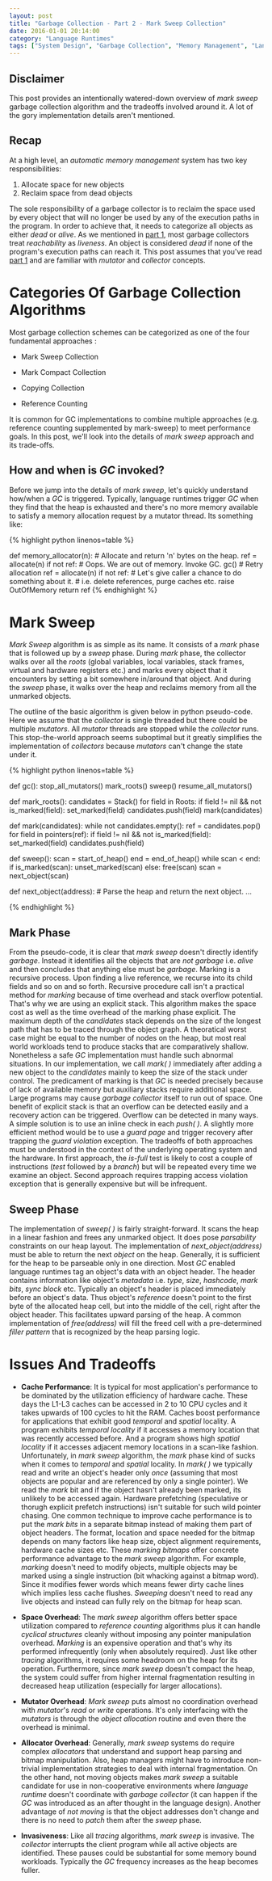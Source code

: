 ```yaml
---
layout: post
title: "Garbage Collection - Part 2 - Mark Sweep Collection"
date: 2016-01-01 20:14:00
category: "Language Runtimes"
tags: ["System Design", "Garbage Collection", "Memory Management", "Language Runtimes"]
---
```


## Disclaimer
This post provides an intentionally watered-down overview of *mark sweep* garbage collection algorithm and the tradeoffs involved around it. A lot of the gory implementation details aren't mentioned.

## Recap
At a high level, an _automatic memory management_ system has two key responsibilities:

1. Allocate space for new objects
2. Reclaim space from dead objects

The sole responsibility of a garbage collector is to reclaim the space used by every object that will no longer be used by any of the execution paths in the program. In order to achieve that, it needs to categorize all objects as either _dead_ or _alive_. As we mentioned in [part 1](http://lazymonad.com/language%20runtimes/2015/10/30/Garbage-Collection-Part-1/), most garbage collectors treat _reachability_ as _liveness_. An object is considered _dead_ if none of the program's execution paths can reach it. This post assumes that you've read [part 1](http://lazymonad.com/language%20runtimes/2015/10/30/Garbage-Collection-Part-1/) and are familiar with _mutator_ and _collector_ concepts.

# Categories Of Garbage Collection Algorithms


Most garbage collection schemes can be categorized as one of the four fundamental approaches :

* Mark Sweep Collection

* Mark Compact Collection

* Copying Collection

* Reference Counting

It is common for GC implementations to combine multiple approaches (e.g. reference counting supplemented by mark-sweep) to meet performance goals. In this post, we'll look into the details of *mark sweep* approach and its trade-offs.

## How and when is _GC_ invoked?
Before we jump into the details of *mark sweep*, let's quickly understand how/when a _GC_ is triggered.  Typically, language runtimes trigger _GC_ when they find that the heap is exhausted and there's no more memory
available to satisfy a memory allocation request by a mutator thread. Its something like:

{% highlight python linenos=table %}

def memory_allocator(n):
    # Allocate and return 'n' bytes on the heap.
    ref = allocate(n)
    if not ref:
        # Oops. We are out of memory. Invoke GC.
        gc()
        # Retry allocation
        ref = allocate(n)
        if not ref:
            # Let's give caller a chance to do something about it.
            # i.e. delete references, purge caches etc.
            raise OutOfMemory
    return ref
{% endhighlight %}


# Mark Sweep

_Mark Sweep_ algorithm is as simple as its name. It consists of a _mark_ phase that is followed up by a _sweep_
phase. During _mark_ phase, the collector walks over all the _roots_ (global variables, local variables, stack frames,
virtual and hardware registers etc.) and marks every object that it encounters by setting a bit somewhere in/around that object. And during the _sweep_ phase, it walks over the heap and reclaims memory from all the unmarked
objects.

The outline of the basic algorithm is given below in python pseudo-code. Here we assume that the _collector_ is single threaded but there could be multiple _mutators_. All _mutator_ threads
are stopped while the _collector_ runs. This stop-the-world approach seems suboptimal but it greatly simplifies the
implementation of _collectors_ because _mutators_ can't change the state under it.


{% highlight python linenos=table %}

def gc():
    stop_all_mutators()
    mark_roots()
    sweep()
    resume_all_mutators()

def mark_roots():
    candidates = Stack()
    for field in Roots:
        if field != nil && not is_marked(field):
            set_marked(field)
            candidates.push(field)
            mark(candidates)

def mark(candidates):
    while not candidates.empty():
        ref = candidates.pop()
        for field in pointers(ref):
            if field != nil && not is_marked(field):
                set_marked(field)
                candidates.push(field)

def sweep():
    scan = start_of_heap()
    end = end_of_heap()
    while scan < end:
        if is_marked(scan):
            unset_marked(scan)
        else:
            free(scan)
        scan = next_object(scan)

def next_object(address):
    # Parse the heap and return the next object.
    ...

{% endhighlight %}

## Mark Phase
From the pseudo-code, it is clear that *mark sweep* doesn't directly identify _garbage_. Instead it identifies all the objects that are _not garbage_ i.e. _alive_ and then concludes that anything else must be _garbage_. Marking is a recursive process. Upon finding a live reference, we recurse into its child fields and so on and so forth. Recursive procedure call isn't a practical method for _marking_ because of time overhead and stack overflow potential. That's why we are using an explicit stack. This algorithm makes the space cost as well as the time overhead of the marking phase explicit. The maximum depth of the _candidates_ stack depends on the size of the longest path that has to be traced through the object graph. A theoratical worst case might be equal to the number of nodes on the heap, but most real world workloads tend to produce stacks that are comparatively shallow. Nonetheless a safe _GC_ implementation must handle such abnormal situations. In our implementation, we call _mark( )_ immediately after adding a new object to the _candidates_ mainly to keep the size of the stack under control. The predicament of marking is that _GC_ is needed precisely because of lack of available memory but auxiliary stacks require additional space. Large programs may cause _garbage collector_ itself to run out of space. One benefit of explicit stack is that an overflow can be detected easily and a recovery action can be triggered. Overflow can be detected in many ways. A simple solution is to use an inline check in each _push( )_. A slightly more efficient method would be to use a _guard page_ and trigger recovery after trapping the _guard violation_ exception. The tradeoffs of both approaches must be understood in the context of the underlying operating system and the hardware. In first approach, the _is-full_ test is likely to cost a couple of instructions (_test_ followed by a _branch_) but will be repeated every time we examine an object. Second approach requires trapping access violation exception that is generally expensive but will be infrequent.

## Sweep Phase
The implementation of _sweep( )_ is fairly straight-forward. It scans the heap in a linear fashion and frees any unmarked object. It does pose _parsability_ constraints on our heap layout. The implementation of *next_object(address)* must be able to return the next _object_ on the heap. Generally, it is sufficient for the heap to be parseable only in one direction. Most _GC_ enabled language runtimes tag an object's data with an object header. The header contains information like object's _metadata_ i.e. _type_, _size_, _hashcode_, _mark bits_, _sync block_ etc. Typically an object's header is placed immediately before an object's data. Thus object's _reference_ doesn't point to the first byte of the allocated heap cell, but into the middle of the cell, right after the object header. This facilitates upward parsing of the heap. A common implementation of _free(address)_ will fill the freed cell with a pre-determined _filler pattern_ that is recognized by the heap parsing logic.

# Issues And Tradeoffs

* **Cache Performance**: It is typical for most application's performance to be dominated by the utilization efficiency of hardware cache. These days the L1-L3 caches can be accessed in 2 to 10 CPU cycles and it takes upwards of 100 cycles to hit the RAM. Caches boost performance for applications that exhibit good _temporal_ and _spatial_ locality. A program exhibits  _temporal locality_ if it accesses a memory location that was recently accessed before. And a program shows high _spatial locality_ if it accesses adjacent memory locations in a scan-like fashion. Unfortunately, in _mark sweep_ algorithm, the _mark_ phase kind of sucks when it comes to _temporal_ and _spatial_ locality. In _mark( )_ we typically read and write an object's header only _once_ (assuming that most objects are popular and are referenced by only a single pointer). We read the _mark_ bit and if the object hasn't already been marked, its unlikely to be accessed again. Hardware prefetching (speculative or thorugh explicit prefetch instructions) isn't suitable for such wild pointer chasing. One common technique to improve cache performance is to put the _mark bits_ in a separate bitmap instead of making them part of object headers. The format, location and space needed for the bitmap depends on many factors like heap size, object alignment requirements, hardware cache sizes etc. These _marking bitmaps_ offer concrete performance advantage to the *mark sweep* algorithm. For example, _marking_ doesn't need to modify objects, multiple objects may be marked using a single instruction (bit whacking against a bitmap word). Since it modifies fewer words which means fewer dirty cache lines which implies less cache flushes. _Sweeping_ doesn't need to read any live objects and instead can fully rely on the bitmap for heap scan.

* **Space Overhead**: The *mark sweep* algorithm offers better space utilization compared to *reference counting* algorithms plus it can handle _cyclical structures_ cleanly without imposing any pointer manipulation overhead. *Marking* is an expensive operation and that's why its performed infrequently (only when absolutely required). Just like other _tracing_ algorithms, it requires some headroom on the heap for its operation. Furthermore, since *mark sweep* doesn't compact the heap, the system could suffer from higher internal fragmentation resulting in decreased heap utilization (especially for larger allocations).

* **Mutator Overhead**: *Mark sweep* puts almost no coordination overhead with _mutator_'s _read_ or _write_ operations.
  It's only interfacing with the _mutators_ is through the _object allocation_ routine and even there the overhead is
  minimal.

* **Allocator Overhead**: Generally, *mark sweep* systems do require complex _allocators_ that understand and support
  heap parsing and bitmap manipulation. Also, heap managers might have to introduce non-trivial implementation
  strategies to deal with internal fragmentation. On the other hand, not moving objects makes *mark sweep* a suitable
  candidate for use in non-cooperative environments where *language runtime* doesn't coordinate with _garbage
  collector_ (it can happen if the _GC_ was introduced as an after thought in the language design). Another advantage of
  *not moving* is that the object addresses don't change and there is no need to *patch* them after the *sweep* phase.

* **Invasiveness**: Like all *tracing* algorithms, *mark sweep* is invasive. The _collector_ interrupts the client
  program while all active objects are identified. These pauses could be substantial for some memory bound workloads.
  Typically the _GC_ frequency increases as the heap becomes fuller.
